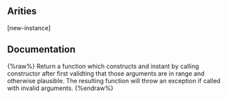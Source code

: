 ## Arities
[new-instance]

## Documentation
{%raw%}
Return a function which constructs and instant by calling constructor
after first validting that those arguments are in range and otherwise
plausible. The resulting function will throw an exception if called
with invalid arguments.
{%endraw%}
